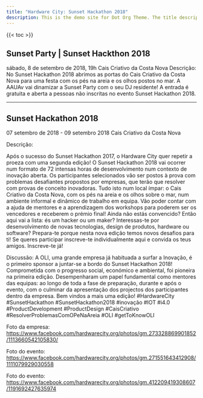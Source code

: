 ```yaml
---
title: "Hardware City: Sunset Hackathon 2018"
description: This is the demo site for Dot Org Theme. The title description and images front matter is required for meta og content.
---
```


{{< toc >}}

## Sunset Party | Sunset Hackthon 2018
sábado, 8 de setembro de 2018, 19h
Cais Criativo da Costa Nova
Descrição:
No Sunset Hackathon 2018 abrimos as portas do Cais Criativo da Costa Nova para uma festa com os pés na areia e os olhos postos no mar.
A AAUAv vai dinamizar a Sunset Party com o seu DJ residente!
A entrada é gratuita e aberta a pessoas não inscritas no evento Sunset Hackathon 2018.

---

## Sunset Hackathon 2018
07 setembro de 2018 - 09 setembro 2018
Cais Criativo da Costa Nova

Descrição:

Após o sucesso do Sunset Hackathon 2017, o Hardware City quer repetir a proeza com uma segunda edição!
O Sunset Hackathon 2018 vai ocorrer num formato de 72 intensas horas de desenvolvimento num contexto de inovação aberta. Os participantes selecionados vão ser postos à prova com problemas desafiantes propostos por empresas, que terão que resolver com provas de conceito inovadoras.
Tudo isto num local ímpar: o Cais Criativo da Costa Nova, com os pés na areia e os olhos sobre o mar, num ambiente informal e dinâmico de trabalho em equipa. Vão poder contar com a ajuda de mentores e a aprendizagem dos workshops para poderem ser os vencedores e receberem o prémio final!
Ainda não estás convencido? Então aqui vai a lista: és um hacker ou um maker? Interessas-te por desenvolvimento de novas tecnologias, design de produtos, hardware ou software? Prepara-te porque nesta nova edição temos novos desafios para ti!
Se queres participar inscreve-te individualmente aqui e convida os teus amigos.
Inscreve-te já!


Discussão:
A OLI, uma grande empresa já habituada a surfar a Inovação, é o primeiro sponsor a juntar-se a bordo do Sunset Hackathon 2018!
Comprometida com o progresso social, económico e ambiental, foi pioneira na primeira edição. Desempenharam um papel fundamental como mentores das equipas: ao longo de toda a fase de preparação, durante e após o evento, com o culminar da apresentação dos projectos dos participantes dentro da empresa. Bem vindos a mais uma edição!
#HardwareCity #SunsetHackathon #SunsetHackathon2018 #inovação #IOT #i4.0 #ProductDevelopment #ProductDesign #CaisCriativo #ResolverProblemasComOPeNaAreia #OLI #getToKnowOLI


Foto da empresa: https://www.facebook.com/hardwarecity.org/photos/gm.273328869901852/1113660542105830/


Foto do evento: https://www.facebook.com/hardwarecity.org/photos/gm.271551643412908/1111079929030558

Foto do evento: https://www.facebook.com/hardwarecity.org/photos/gm.412209419308607/1191692427635974